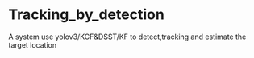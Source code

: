 # Tracking_by_detection
A system use yolov3/KCF&amp;DSST/KF to detect,tracking and estimate the target location
